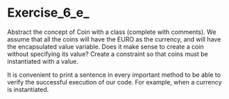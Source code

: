 # Exercise_6_e_

Abstract the concept of Coin with a class (complete with comments).
We assume that all the coins will have the EURO as the currency, and will have the encapsulated value variable.
Does it make sense to create a coin without specifying its value?
Create a constraint so that coins must be instantiated with a value.

It is convenient to print a sentence in every important method
to be able to verify the successful execution of our code.
For example, when a currency is instantiated.
